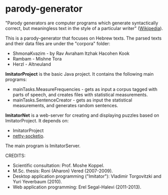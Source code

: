 parody-generator
================

"Parody generators are computer programs which generate syntactically correct, but meaningless text in the style of a particular writer"
([Wikipedia](https://en.wikipedia.org/wiki/Parody_generator)).

This is a parody-generator that focuses on Hebrew texts. The parsed texts and their data files are under the "corpora" folder:

* ShmonaKvazim - by Rav Avraham Itzhak Hacohen Kook
* Rambam - Mishne Tora 
* Herzl - Altneuland

**ImitatorProject** is the basic Java project. It contains the following main programs:
* mainTasks.MeasureFrequencies - gets as input a corpus tagged with parts of speech, and creates files with statistical measurements.
* mainTasks.SentenceCreator - gets as input the statistical measurements, and generates random sentences.
 
**ImitatorNet** is a web-server for creating and displaying puzzles based on ImitatorProject. It depends on:
* ImitatorProject 
* [netty-socketio](https://github.com/mrniko/netty-socketio).

The main program is ImitatorServer.

CREDITS:
* Scientific consultation: Prof. Moshe Koppel.
* M.Sc. thesis: Roni (Aharon) Vered (2007-2009).
* Desktop application programming ("Imitator"): Vladimir Torgovitzki and Yuri Yeverbaum (2010).
* Web application programming: Erel Segal-Halevi (2011-2013).
